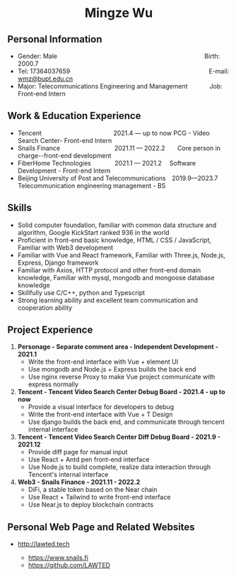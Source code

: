 <center>
    <h1>Mingze Wu</h1>
  </center>

  ## Personal Information 

  * Gender: Male&emsp;&emsp;&emsp;&emsp;&emsp;&emsp;&emsp;&emsp;&emsp;&emsp;&emsp;&emsp;&ensp;&emsp;&emsp; &emsp; &emsp; &emsp; &emsp; &emsp; &emsp;  &ensp;     Birth: 2000.7  
  * Tel: 17364037659 &emsp;&emsp;&emsp;&emsp;&emsp;&emsp;&ensp;&emsp;&emsp; &emsp; &emsp; &emsp; &emsp; &emsp; &emsp; &emsp; &emsp; &emsp;&ensp;   &ensp;  E-mail: wmz@bupt.edu.cn
  * Major: Telecommunications Engineering and Management &emsp;&emsp;&emsp; Job: Front-end Intern

  ## Work & Education Experience

  * Tencent&emsp;&emsp;&emsp;&emsp;&emsp;&emsp;&ensp;&emsp; &emsp; &emsp; &emsp; 2021.4 — up to now          PCG - Video Search Center- Front-end Intern       
  * Snails Finance&emsp; &emsp;&emsp;&emsp;&emsp;&emsp;&emsp;&emsp;&ensp;2021.11 — 2022.2&emsp;&emsp;Core person in charge--front-end development  
  * FiberHome Technologies&emsp; &emsp; &emsp;  2021.1 — 2021.2&emsp;            Software Development - Front-end Intern  
  * Beijing University of Post and Telecommunications&emsp;2019.9—2023.7&emsp; Telecommunication engineering management - BS

  ## Skills

  * Solid computer foundation, familiar with common data structure and algorithm, Google KickStart ranked 936 in the world
  * Proficient in front-end basic knowledge, HTML / CSS / JavaScript, Familiar with Web3 development
  * Familiar with Vue and React framework, Familiar with Three.js, Node.js, Express, Django framework
  * Familiar with Axios, HTTP protocol and other front-end domain knowledge, Familiar with mysql, mongodb and mongoose database knowledge
  * Skillfully use C/C++, python and Typescript
  * Strong learning ability and excellent team communication and cooperation ability

  ## Project Experience

1. **Personage - Separate comment area - Independent Development - 2021.1**
     * Write the front-end interface with Vue + element UI
     * Use mongodb and Node.js + Express builds the back end
     * Use nginx reverse Proxy to make Vue project communicate with express normally
2. **Tencent - Tencent Video Search Center Debug Board - 2021.4 - up to now**
   * Provide a visual interface for developers to debug
   * Write the front-end interface with Vue + T Design
   * Use django builds the back end, and communicate through tencent internal interface
3. **Tencent - Tencent Video Search Center Diff Debug Board - 2021.9 - 2021.12** 
   * Provide diff page for manual input
   * Use React + Antd pen front-end interface
   * Use Node.js to build complete, realize data interaction through Tencent's internal interface
4. **Web3 - Snails Finance - 2021.11 - 2022.2**
   * DiFi, a stable token based on the Near chain
   * Use React + Tailwind to write front-end interface
   * Use Near.js to deploy blockchain contracts

  ## Personal Web Page and Related Websites

* http://lawted.tech

  * https://www.snails.fi
  * https://github.com/LAWTED

